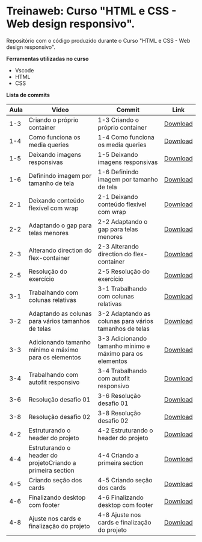 # Treinaweb: Curso "HTML e CSS - Web design responsivo".

Repositório com o código produzido durante o  Curso "HTML e CSS - Web design responsivo".

**Ferramentas utilizadas no curso**

 - Vscode
 - HTML
 - CSS


**Lista de commits**

Aula | Video | Commit | Link
------ | ------ | ------ | ------
1-3 | Criando o próprio container| 1-3 Criando o próprio container | [Download](https://github.com/treinaweb/html-e-css-web-design-responsivo/archive/a6ed92c968945b6186329cd6841753038433c04f.zip)
1-4| Como funciona os media queries| 1-4 Como funciona os media queries | [Download](https://github.com/treinaweb/html-e-css-web-design-responsivo/archive/72eb8306480d9909e95e54ed09cde75479254194.zip)
1-5| Deixando imagens responsivas| 1-5 Deixando imagens responsivas | [Download](https://github.com/treinaweb/html-e-css-web-design-responsivo/archive/8269ffe497c37fd44c68647f6c79cc7146f72088.zip)
1-6| Definindo imagem por tamanho de tela| 1-6 Definindo imagem por tamanho de tela | [Download](https://github.com/treinaweb/html-e-css-web-design-responsivo/archive/619743ed83ddb2d4b414e58bf71fb82d6883c076.zip)
2-1| Deixando conteúdo flexível com wrap| 2-1 Deixando conteúdo flexível com wrap | [Download](https://github.com/treinaweb/html-e-css-web-design-responsivo/archive/e771ddb8c0d6c1d64c3656a8d33a302b62fca6bf.zip)
2-2| Adaptando o gap para telas menores| 2-2 Adaptando o gap para telas menores | [Download](https://github.com/treinaweb/html-e-css-web-design-responsivo/archive/3f8a1a8b11ed2c27e4b15115d3e0908332a17e04.zip)
2-3| Alterando direction do flex-container| 2-3 Alterando direction do flex-container | [Download](https://github.com/treinaweb/html-e-css-web-design-responsivo/archive/31d58f57938086f7df2fd6421b50ead9e861c27f.zip)
2-5| Resolução do exercício| 2-5 Resolução do exercício | [Download](https://github.com/treinaweb/html-e-css-web-design-responsivo/archive/79215dbd729d77474a103fa4e54fe4e269d3614d.zip)
3-1| Trabalhando com colunas relativas| 3-1 Trabalhando com colunas relativas | [Download](https://github.com/treinaweb/html-e-css-web-design-responsivo/archive/6fe83f8c1c9ec9f69d605a786e8582bb7aa67e28.zip)
3-2| Adaptando as colunas para vários tamanhos de telas| 3-2 Adaptando as colunas para vários tamanhos de telas | [Download](https://github.com/treinaweb/html-e-css-web-design-responsivo/archive/01928308b5cce2c44cb0bc3e2690bcdd00cf2716.zip)
3-3| Adicionando tamanho mínimo e máximo para os elementos| 3-3 Adicionando tamanho mínimo e máximo para os elementos | [Download](https://github.com/treinaweb/html-e-css-web-design-responsivo/archive/42b2d47e2858a4c9987f96211a245790c3a93b2c.zip)
3-4| Trabalhando com autofit responsivo| 3-4 Trabalhando com autofit responsivo | [Download](https://github.com/treinaweb/html-e-css-web-design-responsivo/archive/f9b672a0e0859117b534bdd1003f66525b3d74fd.zip)
3-6| Resolução desafio 01| 3-6 Resolução desafio 01 | [Download](https://github.com/treinaweb/html-e-css-web-design-responsivo/archive/ad9cd5e1c08c6fa8693083e210d87457a78b5bf2.zip)
3-8| Resolução desafio 02| 3-8 Resolução desafio 02 | [Download](https://github.com/treinaweb/html-e-css-web-design-responsivo/archive/079fa63eccf02722f8e16603779008214f8ac725.zip)
4-2| Estruturando o header do projeto| 4-2 Estruturando o header do projeto | [Download](https://github.com/treinaweb/html-e-css-web-design-responsivo/archive/bb7cc3e1fcb76da8a9dbfaa9766aabc6add5ca84.zip)
4-4| Estruturando o header do projetoCriando a primeira section| 4-4 Criando a primeira section | [Download](https://github.com/treinaweb/html-e-css-web-design-responsivo/archive/e1c10feb2c6c49b844a0800547d4dcbb07eafdd7.zip)
4-5| Criando seção dos cards| 4-5 Criando seção dos cards | [Download](https://github.com/treinaweb/html-e-css-web-design-responsivo/archive/b0f31b4e96b553295dcae5374ef9e553cb24e85f.zip)
4-6| Finalizando desktop com footer | 4-6 Finalizando desktop com footer | [Download](https://github.com/treinaweb/html-e-css-web-design-responsivo/archive/d5fda35de12b11e558ad0c45e837586b42984f0a.zip)
4-8| Ajuste nos cards e finalização do projeto| 4-8 Ajuste nos cards e finalização do projeto | [Download](https://github.com/treinaweb/html-e-css-web-design-responsivo/archive/5cac9da0e50ba80537164af90ea9b7f1ceed9e07.zip)
